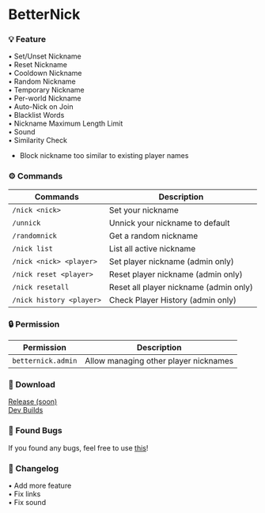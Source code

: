 # BetterNick
### 💡 Feature
• Set/Unset Nickname                                    
• Reset Nickname                                    
• Cooldown Nickname                                    
• Random Nickname                                    
• Temporary Nickname                                    
• Per-world Nickname                              
• Auto-Nick on Join                                    
• Blacklist Words                                    
• Nickname Maximum Length Limit                                    
• Sound                                    
• Similarity Check            
- Block nickname too similar to existing player names                                    
### ⚙️ Commands
| Commands | Description |
|---------|-------------|
| ```/nick <nick>``` | Set your nickname |
| ```/unnick``` | Unnick your nickname to default |
| ```/randomnick``` | Get a random nickname |
| ```/nick list``` | List all active nickname |
| ```/nick <nick> <player>``` | Set player nickname (admin only) |
| ```/nick reset <player>``` | Reset player nickname (admin only) |
| ```/nick resetall``` | Reset all player nickname (admin only) |
| ```/nick history <player>``` | Check Player History (admin only) |

### 🔒 Permission
| Permission | Description |
|---------|-------------|
| ```betternick.admin``` | Allow managing other player nicknames |

### 🔗 Download
[Release (soon)](https://poggit.pmmp.io/ci/LuthMC/BetterNick/BetterNick)                                                                              
[Dev Builds](https://poggit.pmmp.io/ci/LuthMC/BetterNick/BetterNick)

### 📢 Found Bugs
If you found any bugs, feel free to use [this](https://github.com/LuthMC/BetterNick/issues)!

### 📍 Changelog
• Add more feature                                    
• Fix links                                    
• Fix sound                           
